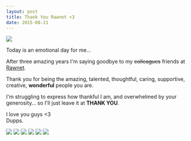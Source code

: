 ```yaml
---
layout: post
title: Thank You Rawnet <3
date: 2015-08-21
---
```


<img src="{{ '/assets/img/rawnet.png' | prepend: site.baseurl }}" />

Today is an emotional day for me&hellip;

After three amazing years I'm saying goodbye to my <del>colleagues</del> friends at [Rawnet](http://rawnet.com).

Thank you for being the amazing, talented, thoughtful, caring, supportive,
creative, **wonderful** people you are.

I'm struggling to express how thankful I am, and overwhelmed by your
generosity&hellip; so I'll just leave it at **THANK YOU**.

I love you guys <3  
Dupps.

<img src="{{ '/assets/img/rawnet-guitar.jpg' | prepend: site.baseurl }}" />
<img src="{{ '/assets/img/sandwich-party-mug.jpg' | prepend: site.baseurl }}" />
<img src="{{ '/assets/img/rawnet-leaving-card.jpg' | prepend: site.baseurl }}" />
<img src="{{ '/assets/img/royal-ascot.jpg' | prepend: site.baseurl }}" />
<img src="{{ '/assets/img/rawnet-christmas-party.jpg' | prepend: site.baseurl }}" />
<img src="{{ '/assets/img/my-rawnet-desk.jpg' | prepend: site.baseurl }}" />
